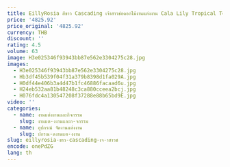 ```yaml
---
title: EillyRosia สีขาว Cascading เจ้าสาวช่อดอกไม้งานแต่งงาน Cala Lily Tropical Tear Drop เจ้าสาวช่อดอกไม้ Rhinestones Real Touch
price: '4825.92'
price_original: '4825.92'
currency: THB
discount: ''
rating: 4.5
volume: 63
image: H3e025346f93943bb87e562e3304275c28.jpg
images:
  - H3e025346f93943bb87e562e3304275c28.jpg
  - Hb3df45b539f04f31a379b8398d1fa029A.jpg
  - H0df44e406b3a4d47b1fc46886facaad6u.jpg
  - H24eb532aa81b48248c3ca880cceea2bcj.jpg
  - H076fdc4a130547208f37288e88b65bd9E.jpg
video: ''
categories:
  - name: งานแต่งงานและกิจกรรม
    slug: งานแต-งงานและก-จกรรม
  - name: อุปกรณ์ จัดงานแต่งงาน
    slug: ปกรณ-ดงานแต-งงาน
slug: eillyrosia-ขาว-cascading-เจ-าสาวช
encode: onePdZG
lang: th
---
```

  